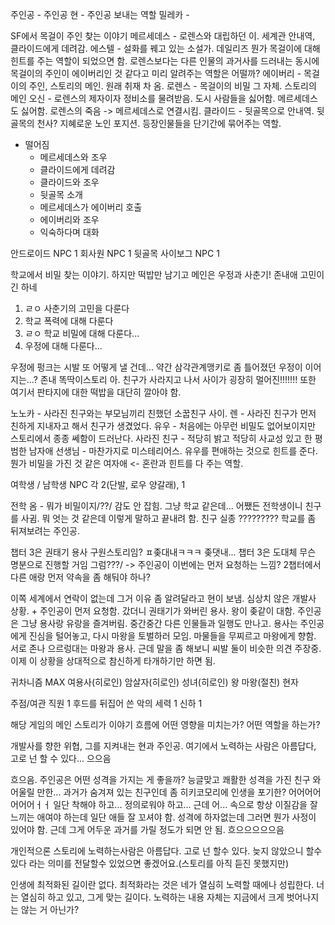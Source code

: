 주인공 - 주인공
현 - 주인공 보내는 역할
밀레카 - 

SF에서 목걸이 주인 찾는 이야기
메르세데스 - 로렌스와 대립하던 이. 세계관 안내역, 클라이드에게 데려감.
에스텔 - 설화를 꿰고 있는 소설가. 데일리즈  뭔가 목걸이에 대해 힌트를 주는 역할이 되었으면 함. 로렌스보다는 다른 인물의 과거사를 드러내는 동시에 목걸이의 주인이 에이버리인 것 같다고 미리 알려주는 역할은 어떨까?
에이버리 - 목걸이의 주인, 스토리의 메인. 원래 취재 차 옴. 
로렌스 - 목걸이의 비밀 그 자체. 스토리의 메인
오신 - 로렌스의 제자이자 정비소를 물려받음. 도시 사람들을 싫어함. 메르세데스도 싫어함. 로렌스의 죽음 -> 메르세데스로 연결시킴.
클라이드 - 뒷골목으로 안내역. 뒷골목의 천사? 지혜로운 노인 포지션. 등장인물들을 단기간에 묶어주는 역할.

- 떨어짐
	- 메르세데스와 조우
	- 클라이드에게 데려감
	- 클라이드와 조우
	- 뒷골목 소개
	- 메르세데스가 에이버리 호출
	- 에이버리와 조우
	- 익숙하다며 대화

안드로이드 NPC 1
회사원 NPC 1
뒷골목 사이보그 NPC 1

학교에서 비밀 찾는 이야기. 하지만 떡밥만 남기고 메인은 우정과 사춘기!
존내애 고민이긴 하네
1. ㄹㅇ 사춘기의 고민을 다룬다
2. 학교 폭력에 대해 다룬다
3. ㄹㅇ 학교 비밀에 대해 다룬다...
4. 우정에 대해 다룬다...

우정에 펑크는 시발 또 어떻게 낼 건데...
약간 삼각관계맹키로 좀 틀어졌던 우정이 이어지는...?
존내 똑딱이스토리
아.
친구가 사라지고 나서 사이가 굉장히 멀어진!!!!!!!
또한 여기서 판타지에 대한 떡밥을 대단히 깔아야 함.

노노카 - 사라진 친구와는 부모님끼리 친했던 소꿉친구 사이.
렌 - 사라진 친구가 먼저 친하게 지내자고 해서 친구가 생겼었다. 
유우 - 처음에는 아무런 비밀도 없어보이지만 스토리에서 종종 쎄함이 드러난다.
사라진 친구 - 적당히 밝고 적당히 사교성 있고 한 평범한 남자애
선생님 - 마찬가지로 미스테리어스. 유우를 편애하는 것으로 힌트를 준다.
뭔가 비밀을 가진 것 같은 여자애 <- 혼란과 힌트를 다 주는 역할.

여학생 / 남학생 NPC 각 2(단발, 로우 양갈래), 1

전학 옴 - 뭐가 비밀이지/??/ 감도 안 잡힘. 그냥 학교 같은데...
어쨌든 전학생이니 친구를 사귐. 뭐 엇는 것 같은데 이렇게 말하고 끝내려 함.
친구 실종
?????????
학교를 좀 뒤져보려는 주인공. 


챕터 3은 권태기 용사 구원스토리임? ㅍ좆대내ㅋㅋㅋ
좆댓내...
챕터 3은 도대체 무슨 명분으로 진행할 거임 그럼???/
-> 주인공이 이번에는 먼저 요청하는 느낌?
2챕터에서 다른 애랑 먼저 약속을 좀 해둬야 하나?

이쪽 세계에서 연락이 없는데 그거 이유 좀 알려달라고 현이 보냄. 심상치 않은 개발사 상황. + 주인공이 먼저 요청함.
갔더니 권태기가 와버린 용사. 왕이 좆같이 대함.
주인공은 그냥 용사랑 유랑을 즐겨버림. 중간중간 다른 인물들과 일행도 만나고. 용사는 주인공에게 진심을 털어놓고, 다시 마왕을 토벌하러 모임. 마물들을 무찌르고 마왕에게 향함. 서로 존나 으르렁대는 마왕과 용사. 근데 말을 좀 해보니 씨발 둘이 비슷한 의견 주장중. 이제 이 상황을 상대적으로 참신하게 타개하기만 하면 됨.

귀차니즘 MAX 여용사(히로인)
암살자(히로인)
성녀(히로인)
왕
마왕(절친)
현자

주점/여관 직원 1
후드를 뒤집어 쓴 악의 세력 1
신하 1



해당 게임의 메인 스토리가 이야기 흐름에 어떤 영향을 미치는가? 어떤 역할을 하는가?

개발사를 향한 위협, 그를 지켜내는 현과 주인공.
여기에서 노력하는 사람은 아름답다, 고로 넌 할 수 있다...
으으음

흐으음.
주인공은 어떤 성격을 가지는 게 좋을까?
능글맞고 쾌활한 성격을 가진 친구
와 어울릴 만한... 과거가 숨겨져 있는 친구인데 좀 히키코모리에 인생을 포기한?
어어어어어어어ㅓㅓ
일단 착해야 하고... 정의로워야 하고...
근데 어... 속으로 항상 이질감을 잘 느끼는 애여야 하는데
일단 애들 잘 꼬셔야 함.
성격에 하자없는데 그러면 뭔가 사정이 있어야 함.
근데 그게 어두운 과거를 가릴 정도가 되면 안 됨.
흐으으으으으음



개인적으론 스토리에 노력하는사람은 아름답다. 고로 넌 할수 있다. 늦지 않았으니 할수 있다 라는 의미를 전달할수 있었으면 좋겠어요.(스토리를 아직 듣진 못했지만)

인생에 최적화된 길이란 없다. 최적화라는 것은 네가 열심히 노력할 때에나 성립한다. 너는 열심히 하고 있고, 그게 맞는 길이다.
노력하는 내용 자체는 지금에서 크게 벗어나지는 않는 거 아닌가?
